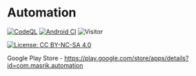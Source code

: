 # Automation

[![CodeQL](https://github.com/Masrik-Dahir/automation/actions/workflows/codeql-analysis.yml/badge.svg)](https://github.com/Masrik-Dahir/automation/actions/workflows/codeql-analysis.yml) 
[![Android CI](https://github.com/Masrik-Dahir/automation/actions/workflows/android.yml/badge.svg)](https://github.com/Masrik-Dahir/automation/actions/workflows/android.yml)
![Visitor](https://visitor-badge.laobi.icu/badge?page_id=Masrik-Dahir.repoName)


[![License: CC BY-NC-SA 4.0](https://licensebuttons.net/l/by-nc-sa/4.0/80x15.png)](https://creativecommons.org/licenses/by-nc-sa/4.0/)

Google Play Store - https://play.google.com/store/apps/details?id=com.masrik.automation

